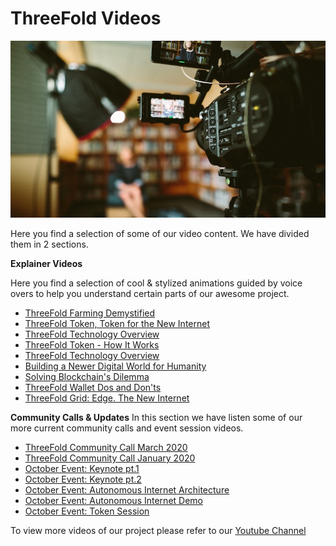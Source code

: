 # ThreeFold Videos

![](images/videos-900.jpg)

Here you find a selection of some of our video content.
We have divided them in 2 sections.

 **Explainer Videos**

Here you find a selection of cool & stylized animations guided by voice overs to help you understand certain parts of our awesome project.

* [ThreeFold Farming Demystified](/videos/explainer_videos/farming.md)
* [ThreeFold Token, Token for the New Internet](/videos/explainer_videos/tft_intro.md)
* [ThreeFold Technology Overview](/videos/explainer_videos/tech.md)
* [ThreeFold Token - How It Works](/videos/explainer_videos/tft_howitworks.md)
* [ThreeFold Technology Overview](/videos/explainer_videos/tf_tech.md)
* [Building a Newer Digital World for Humanity](/videos/explainer_videos/humanity.md)
* [Solving Blockchain's Dilemma](/videos/explainer_videos/dilemma.md)
* [ThreeFold Wallet Dos and Don'ts](/videos/explainer_videos/wallet.md)
* [ThreeFold Grid: Edge. The New Internet](/videos/explainer_videos/edge.md)    

 **Community Calls & Updates**
In this section we have listen some of our more current community calls and event session videos.

* [ThreeFold Community Call March 2020](/videos/community_calls/march_2020.md)
* [ThreeFold Community Call January 2020](/videos/community_calls/jan_2020.md)
* [October Event: Keynote pt.1](/videos/community_calls/keynote_oct2019_1.md)
* [October Event: Keynote pt.2](/videos/community_calls/keynote_oct_2.md)
* [October Event: Autonomous Internet Architecture](/videos/community_calls/autonomousarchitecture_oct2019.md)
* [October Event: Autonomous Internet Demo](/videos/community_calls/autonomousdemo_oct2019.md)
* [October Event: Token Session](/videos/community_calls/tokensession_oct2019.md)

To view more videos of our project please refer to our [Youtube Channel](https://www.youtube.com/channel/UCKMNPuhs-8tHYfGd92krC8w)